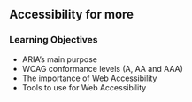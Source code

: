 ## Accessibility for more

### Learning Objectives

- ARIA’s main purpose
- WCAG conformance levels (A, AA and AAA)
- The importance of Web Accessibility
- Tools to use for Web Accessibility

